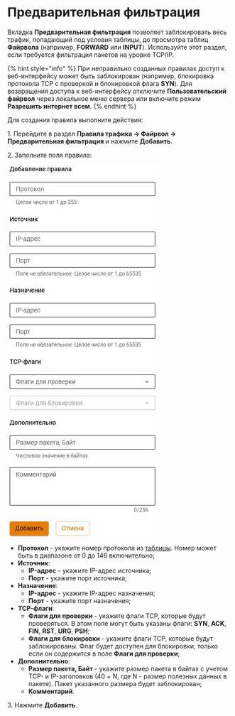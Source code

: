 # Предварительная фильтрация

Вкладка **Предварительная фильтрация** позволяет заблокировать весь трафик, попадающий под условия таблицы, до просмотра таблиц **Файрвола** (например, **FORWARD** или **INPUT**). Используйте этот раздел, если требуется фильтрация пакетов на уровне TCP/IP. 

{% hint style="info" %}
При неправильно созданных правилах доступ к веб-интерфейсу может быть заблокирован (например, блокировка протокола TCP c проверкой и блокировкой флага **SYN**). Для возвращения доступа к веб-интерфейсу отключите **Пользовательский файрвол** через локальное меню сервера или включите режим **Разрешить интернет всем**.
{% endhint %}

Для создания правила выполните действия:

1\. Перейдите в раздел **Правила трафика -> Файрвол -> Предварительная фильтрация** и нажмите **Добавить**.

2\. Заполните поля правила: 

![](/.gitbook/assets/pre-filtration1.png)

* **Протокол** - укажите номер протокола из [таблицы](https://www.iana.org/assignments/protocol-numbers/protocol-numbers.xhtml). Номер может быть в диапазоне от 0 до 146 включительно;
* **Источник**: 
    * **IP-адрес** - укажите IP-адрес источника;
    * **Порт** - укажите порт источника;
* **Назначение**: 
    * **IP-адрес** - укажите IP-адрес назначения;
    * **Порт** - укажите порт назначения;
* **TCP-флаги**:
    * **Флаги для проверки** - укажите флаги TCP, которые будут проверяться. В этом поле могут быть указаны флаги: **SYN**, **ACK**, **FIN**, **RST**, **URG**, **PSH**;
    * **Флаги для блокировки** - укажите флаги TCP, которые будут заблокированы. Флаг будет доступен для блокировки, только если он содержится в поле **Флаги для проверки**;
* **Дополнительно**:
    * **Размер пакета, Байт** - укажите размер пакета в байтах с учетом TCP- и IP-заголовков (40 + N, где N - размер полезных данных в пакете). Пакет указанного размера будет заблокирован;
    * **Комментарий**.

3\. Нажмите **Добавить**.